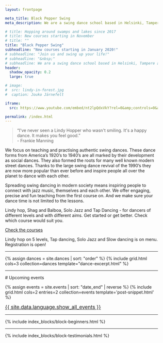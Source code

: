 ```yaml
---
layout: frontpage

meta_title: Black Pepper Swing
meta_description: We are a swing dance school based in Helsinki, Tampere and Jyväskylä, founded and run through passion for authentic swing dances. We teach, organize, social dance, perform and keep the dance floor busy.

# title: Hopping around swamps and lakes since 2017
# title: New courses starting in November
# title: ""
title: "Black Pepper Swing"
subheadline: "New courses starting in January 2020!"
# subheadline: "Join us and swing up your life!"
# subheadline: "&nbsp;"
# subheadline: We are a swing dance school based in Helsinki, Tampere and Jyväskylä, founded and run through passion for authentic swing dances. We teach, organize, social dance, perform and keep the dance floor busy.
header:
  shadow_opacity: 0.2
  large: true

# image:
#  src: lindy-in-forest.jpg
#  caption: Jouko Järnefelt

iframe:
  src: https://www.youtube.com/embed/nt2lpQdxVkY?rel=0&amp;controls=0&amp;disablekb=1&amp;playsinline=1&amp;showinfo=0&amp;version=3&amp;loop=1&amp;playlist=nt2lpQdxVkY&amp;autoplay=1&amp;enablejsapi=1

permalink: /index.html
---
```


<!--
{% comment %}

## Our teachers

{% include grid.html cols=4 collection=site.teachers template='teacher-snippet.html' %}

{% endcomment %}
-->

> “I've never seen a Lindy Hopper who wasn't smiling. It's a happy dance. It makes you feel good.”  
  \- Frankie Manning

We focus on teaching and practising authentic swing dances. These dance forms from America’s 1920’s to 1940’s are all marked by their development as social dances. They also formed the roots for many well known modern street dances. Thanks to the large swing dance revival of the 1990’s they are now more popular than ever before and inspire people all over the planet to dance with each other. 

Spreading swing dancing in modern society means inspiring people to connect with jazz music, themselves and each other. We offer engaging, precise and fun teaching from the first course on. And we make sure your dance time is not limited to the lessons.

Lindy hop, Shag and Balboa, Solo Jazz and Tap Dancing - for dancers of different levels and with different aims. Get started or get better. Check which course would suit you.

<div class="text-center">
  <a href="{{ site.baseurl }}/courses" class="button">Check the courses</a>
  <p>
  Lindy hop on 5 levels, Tap dancing, Solo Jazz and Slow dancing is on menu.<br/>
  Registration is open!
  </p>
</div>


<div class="t50"><hr/></div>

{% assign dances = site.dances | sort: "order" %}
{% include grid.html cols=3 collection=dances template="dance-excerpt.html" %}


<div class="t50"><hr/></div>
# Upcoming events

{% assign events = site.events | sort: "date_end" | reverse %}
{% include grid.html cols=2 entries=2 collection=events template='post-snippet.html' %}
<div class="text-center t50">
  <a href="{{ site.baseurl }}/events"><big>{{ site.data.language.show_all_events }}</big></a>
</div>


<div class="t50"><hr/></div>

{% include index_blocks/block-beginners.html %}


<div class="t50"><hr/></div>

{% include index_blocks/block-testimonials.html %}

<!--
{% comment %}

## Latest articles

{% include grid.html cols=2 entries=2 collection=site.posts template='post-snippet.html' %}
<div class="text-center">
  <a href="blog"><big>{{ site.data.language.show_all_articles }}</big></a>
</div>

{% endcomment %}
-->
